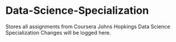 # Data-Science-Specialization
Stores all assignments from Coursera Johns Hopkings Data Science Specialization
Changes will be logged here.
